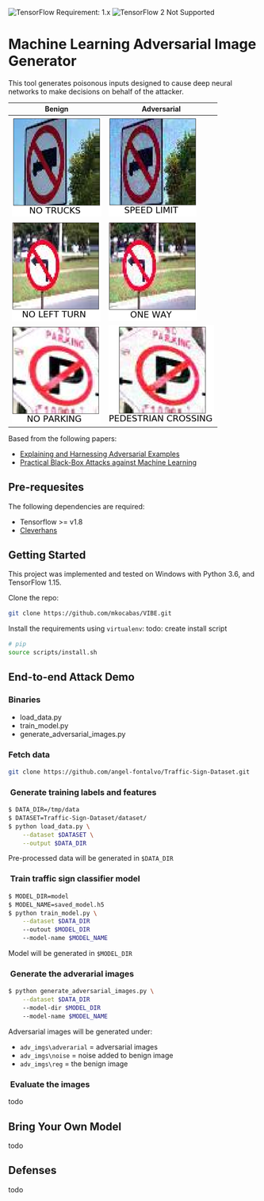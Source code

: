 ![TensorFlow Requirement: 1.x](https://img.shields.io/badge/TensorFlow%20Requirement-1.x-brightgreen)
![TensorFlow 2 Not Supported](https://img.shields.io/badge/TensorFlow%202%20Not%20Supported-%E2%9C%95-red.svg)

# Machine Learning Adversarial Image Generator 

This tool generates poisonous inputs designed to cause deep neural networks to make decisions on behalf of the attacker. 

| __Benign__ | __Adversarial__ |
|-------------|------------|
| ![Preview](imgs/benign_1.png)         | ![Preview](imgs/adversarial_1.png)     |
| ![Preview](imgs/benign_2.png)         | ![Preview](imgs/adversarial_2.png) |
| ![Preview](imgs/benign_3.png)         | ![Preview](imgs/adversarial_3.png) |

Based from the following papers: 

* [Explaining and Harnessing Adversarial Examples](https://arxiv.org/abs/1412.6572)
* [Practical Black-Box Attacks against Machine Learning](https://arxiv.org/abs/1602.02697)

## Pre-requesites

The following dependencies are required: 
* Tensorflow >= v1.8
* [Cleverhans](https://github.com/tensorflow/cleverhans) 

## Getting Started
This project was implemented and tested on Windows with Python 3.6, and TensorFlow 1.15. 

Clone the repo:
```bash
git clone https://github.com/mkocabas/VIBE.git
```

Install the requirements using `virtualenv`:
todo: create install script
```bash
# pip
source scripts/install.sh
```

## End-to-end Attack Demo

### Binaries 
* load_data.py
* train_model.py
* generate_adversarial_images.py

### Fetch data

```bash
git clone https://github.com/angel-fontalvo/Traffic-Sign-Dataset.git
```

###  Generate training labels and features 

```bash
$ DATA_DIR=/tmp/data
$ DATASET=Traffic-Sign-Dataset/dataset/
$ python load_data.py \
    --dataset $DATASET \
    --output $DATA_DIR
```
Pre-processed data will be generated in `$DATA_DIR`

###  Train traffic sign classifier model

```bash
$ MODEL_DIR=model
$ MODEL_NAME=saved_model.h5
$ python train_model.py \
    --dataset $DATA_DIR
    --outout $MODEL_DIR
    --model-name $MODEL_NAME
```
Model will be generated in `$MODEL_DIR`

###  Generate the adverarial images

```bash
$ python generate_adversarial_images.py \
    --dataset $DATA_DIR
    --model-dir $MODEL_DIR
    --model-name $MODEL_NAME
```
Adversarial images will be generated under:
* `adv_imgs\adverarial` = adversarial images
* `adv_imgs\noise` = noise added to benign image
* `adv_imgs\reg` = the benign image

###  Evaluate the images
todo

## Bring Your Own Model
todo

## Defenses
todo

